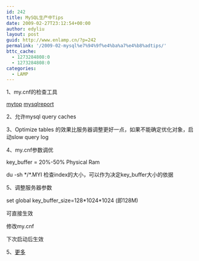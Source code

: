 ```yaml
---
id: 242
title: MySQL生产中Tips
date: 2009-02-27T23:12:54+00:00
author: edyliu
layout: post
guid: http://www.enlamp.cn/?p=242
permalink: '/2009-02-mysql%e7%94%9f%e4%ba%a7%e4%b8%adtips/'
bttc_cache:
  - 1273284808:0
  - 1273284808:0
categories:
  - LAMP
---
```

1、my.cnf的检查工具
      
[mytop](http://jeremy.zawodny.com/mysql/mytop/) [mysqlreport](http://hackmysql.com/mysqlreport)

2、允许mysql query caches

3、Optimize tables 的效果比服务器调整更好一点，如果不能确定优化对象，启动slow query log

4、my.cnf参数调优
  
key_buffer = 20%-50% Physical Ram
  
du -sh \*/\*.MYI 检查index的大小，可以作为决定key_buffer大小的依据

5、调整服务器参数
  
set global key\_buffer\_size=128\*1024\*1024 (即128M)
  
可直接生效
  
修改my.cnf
  
下次启动后生效

5、[更多](http://www.linux-mag.com/id/924)